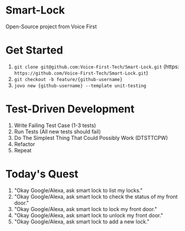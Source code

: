 # Smart-Lock

Open-Source project from Voice First

# Get Started

1. `git clone git@github.com:Voice-First-Tech/Smart-Lock.git` (https: `https://github.com/Voice-First-Tech/Smart-Lock.git`)
2. `git checkout -b feature/{github-username}`
3. `jovo new {github-username} --template unit-testing`


# Test-Driven Development

1. Write Failing Test Case (1-3 tests)
2. Run Tests (All new tests should fail)
3. Do The Simplest Thing That Could Possibly Work (DTSTTCPW)
4. Refactor
5. Repeat

# Today's Quest

1. "Okay Google/Alexa, ask smart lock to list my locks."
2. "Okay Google/Alexa, ask smart lock to check the status of my front door."
3. "Okay Google/Alexa, ask smart lock to lock my front door."
4. "Okay Google/Alexa, ask smart lock to unlock my front door."
5. "Okay Google/Alexa, ask smart lock to add a new lock."
